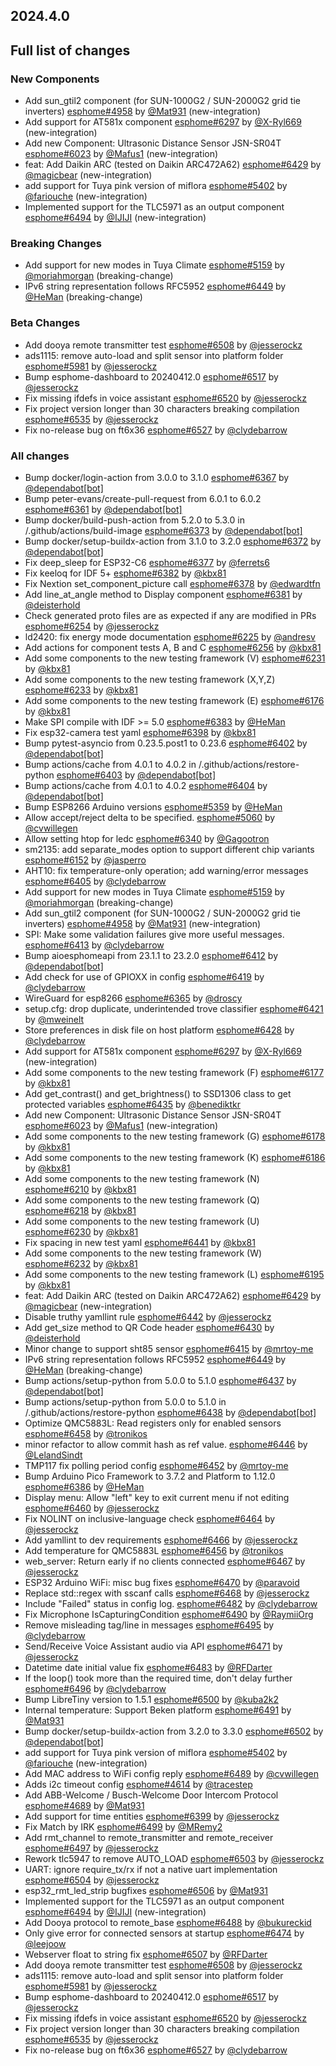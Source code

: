 ## 2024.4.0

## Full list of changes

### New Components

- Add sun_gtil2 component (for SUN-1000G2 / SUN-2000G2 grid tie inverters) [esphome#4958](https://github.com/esphome/esphome/pull/4958) by [@Mat931](https://github.com/Mat931) (new-integration)
- Add support for AT581x component [esphome#6297](https://github.com/esphome/esphome/pull/6297) by [@X-Ryl669](https://github.com/X-Ryl669) (new-integration)
- Add new Component: Ultrasonic Distance Sensor JSN-SR04T [esphome#6023](https://github.com/esphome/esphome/pull/6023) by [@Mafus1](https://github.com/Mafus1) (new-integration)
- feat: Add Daikin ARC (tested on Daikin ARC472A62) [esphome#6429](https://github.com/esphome/esphome/pull/6429) by [@magicbear](https://github.com/magicbear) (new-integration)
- add support for Tuya pink version of miflora [esphome#5402](https://github.com/esphome/esphome/pull/5402) by [@fariouche](https://github.com/fariouche) (new-integration)
- Implemented support for the TLC5971 as an output component [esphome#6494](https://github.com/esphome/esphome/pull/6494) by [@IJIJI](https://github.com/IJIJI) (new-integration)

### Breaking Changes

- Add support for new modes in Tuya Climate [esphome#5159](https://github.com/esphome/esphome/pull/5159) by [@moriahmorgan](https://github.com/moriahmorgan) (breaking-change)
- IPv6 string representation follows RFC5952 [esphome#6449](https://github.com/esphome/esphome/pull/6449) by [@HeMan](https://github.com/HeMan) (breaking-change)

### Beta Changes

- Add dooya remote transmitter test [esphome#6508](https://github.com/esphome/esphome/pull/6508) by [@jesserockz](https://github.com/jesserockz)
- ads1115: remove auto-load and split sensor into platform folder [esphome#5981](https://github.com/esphome/esphome/pull/5981) by [@jesserockz](https://github.com/jesserockz)
- Bump esphome-dashboard to 20240412.0 [esphome#6517](https://github.com/esphome/esphome/pull/6517) by [@jesserockz](https://github.com/jesserockz)
- Fix missing ifdefs in voice assistant [esphome#6520](https://github.com/esphome/esphome/pull/6520) by [@jesserockz](https://github.com/jesserockz)
- Fix project version longer than 30 characters breaking compilation [esphome#6535](https://github.com/esphome/esphome/pull/6535) by [@jesserockz](https://github.com/jesserockz)
- Fix no-release bug on ft6x36 [esphome#6527](https://github.com/esphome/esphome/pull/6527) by [@clydebarrow](https://github.com/clydebarrow)

### All changes

- Bump docker/login-action from 3.0.0 to 3.1.0 [esphome#6367](https://github.com/esphome/esphome/pull/6367) by [@dependabot[bot]](https://github.com/apps/dependabot)
- Bump peter-evans/create-pull-request from 6.0.1 to 6.0.2 [esphome#6361](https://github.com/esphome/esphome/pull/6361) by [@dependabot[bot]](https://github.com/apps/dependabot)
- Bump docker/build-push-action from 5.2.0 to 5.3.0 in /.github/actions/build-image [esphome#6373](https://github.com/esphome/esphome/pull/6373) by [@dependabot[bot]](https://github.com/apps/dependabot)
- Bump docker/setup-buildx-action from 3.1.0 to 3.2.0 [esphome#6372](https://github.com/esphome/esphome/pull/6372) by [@dependabot[bot]](https://github.com/apps/dependabot)
- Fix deep_sleep for ESP32-C6 [esphome#6377](https://github.com/esphome/esphome/pull/6377) by [@ferrets6](https://github.com/ferrets6)
- Fix keeloq for IDF 5+ [esphome#6382](https://github.com/esphome/esphome/pull/6382) by [@kbx81](https://github.com/kbx81)
- Fix Nextion set_component_picture call [esphome#6378](https://github.com/esphome/esphome/pull/6378) by [@edwardtfn](https://github.com/edwardtfn)
- Add line_at_angle method to Display component [esphome#6381](https://github.com/esphome/esphome/pull/6381) by [@deisterhold](https://github.com/deisterhold)
- Check generated proto files are as expected if any are modified in PRs [esphome#6254](https://github.com/esphome/esphome/pull/6254) by [@jesserockz](https://github.com/jesserockz)
- ld2420: fix energy mode documentation [esphome#6225](https://github.com/esphome/esphome/pull/6225) by [@andresv](https://github.com/andresv)
- Add actions for component tests A, B and C [esphome#6256](https://github.com/esphome/esphome/pull/6256) by [@kbx81](https://github.com/kbx81)
- Add some components to the new testing framework (V) [esphome#6231](https://github.com/esphome/esphome/pull/6231) by [@kbx81](https://github.com/kbx81)
- Add some components to the new testing framework (X,Y,Z) [esphome#6233](https://github.com/esphome/esphome/pull/6233) by [@kbx81](https://github.com/kbx81)
- Add some components to the new testing framework (E) [esphome#6176](https://github.com/esphome/esphome/pull/6176) by [@kbx81](https://github.com/kbx81)
- Make SPI compile with IDF >= 5.0 [esphome#6383](https://github.com/esphome/esphome/pull/6383) by [@HeMan](https://github.com/HeMan)
- Fix esp32-camera test yaml [esphome#6398](https://github.com/esphome/esphome/pull/6398) by [@kbx81](https://github.com/kbx81)
- Bump pytest-asyncio from 0.23.5.post1 to 0.23.6 [esphome#6402](https://github.com/esphome/esphome/pull/6402) by [@dependabot[bot]](https://github.com/apps/dependabot)
- Bump actions/cache from 4.0.1 to 4.0.2 in /.github/actions/restore-python [esphome#6403](https://github.com/esphome/esphome/pull/6403) by [@dependabot[bot]](https://github.com/apps/dependabot)
- Bump actions/cache from 4.0.1 to 4.0.2 [esphome#6404](https://github.com/esphome/esphome/pull/6404) by [@dependabot[bot]](https://github.com/apps/dependabot)
- Bump ESP8266 Arduino versions [esphome#5359](https://github.com/esphome/esphome/pull/5359) by [@HeMan](https://github.com/HeMan)
- Allow accept/reject delta to be specified. [esphome#5060](https://github.com/esphome/esphome/pull/5060) by [@cvwillegen](https://github.com/cvwillegen)
- Allow setting htop for ledc [esphome#6340](https://github.com/esphome/esphome/pull/6340) by [@Gagootron](https://github.com/Gagootron)
- sm2135: add separate_modes option to support different chip variants [esphome#6152](https://github.com/esphome/esphome/pull/6152) by [@jasperro](https://github.com/jasperro)
- AHT10: fix temperature-only operation; add warning/error messages [esphome#6405](https://github.com/esphome/esphome/pull/6405) by [@clydebarrow](https://github.com/clydebarrow)
- Add support for new modes in Tuya Climate [esphome#5159](https://github.com/esphome/esphome/pull/5159) by [@moriahmorgan](https://github.com/moriahmorgan) (breaking-change)
- Add sun_gtil2 component (for SUN-1000G2 / SUN-2000G2 grid tie inverters) [esphome#4958](https://github.com/esphome/esphome/pull/4958) by [@Mat931](https://github.com/Mat931) (new-integration)
- SPI: Make some validation failures give more useful messages. [esphome#6413](https://github.com/esphome/esphome/pull/6413) by [@clydebarrow](https://github.com/clydebarrow)
- Bump aioesphomeapi from 23.1.1 to 23.2.0 [esphome#6412](https://github.com/esphome/esphome/pull/6412) by [@dependabot[bot]](https://github.com/apps/dependabot)
- Add check for use of GPIOXX in config [esphome#6419](https://github.com/esphome/esphome/pull/6419) by [@clydebarrow](https://github.com/clydebarrow)
- WireGuard for esp8266 [esphome#6365](https://github.com/esphome/esphome/pull/6365) by [@droscy](https://github.com/droscy)
- setup.cfg: drop duplicate, underintended trove classifier [esphome#6421](https://github.com/esphome/esphome/pull/6421) by [@mweinelt](https://github.com/mweinelt)
- Store preferences in disk file on host platform [esphome#6428](https://github.com/esphome/esphome/pull/6428) by [@clydebarrow](https://github.com/clydebarrow)
- Add support for AT581x component [esphome#6297](https://github.com/esphome/esphome/pull/6297) by [@X-Ryl669](https://github.com/X-Ryl669) (new-integration)
- Add some components to the new testing framework (F) [esphome#6177](https://github.com/esphome/esphome/pull/6177) by [@kbx81](https://github.com/kbx81)
- Add get_contrast() and get_brightness() to SSD1306 class to get protected variables [esphome#6435](https://github.com/esphome/esphome/pull/6435) by [@benediktkr](https://github.com/benediktkr)
- Add new Component: Ultrasonic Distance Sensor JSN-SR04T [esphome#6023](https://github.com/esphome/esphome/pull/6023) by [@Mafus1](https://github.com/Mafus1) (new-integration)
- Add some components to the new testing framework (G) [esphome#6178](https://github.com/esphome/esphome/pull/6178) by [@kbx81](https://github.com/kbx81)
- Add some components to the new testing framework (K) [esphome#6186](https://github.com/esphome/esphome/pull/6186) by [@kbx81](https://github.com/kbx81)
- Add some components to the new testing framework (N) [esphome#6210](https://github.com/esphome/esphome/pull/6210) by [@kbx81](https://github.com/kbx81)
- Add some components to the new testing framework (Q) [esphome#6218](https://github.com/esphome/esphome/pull/6218) by [@kbx81](https://github.com/kbx81)
- Add some components to the new testing framework (U) [esphome#6230](https://github.com/esphome/esphome/pull/6230) by [@kbx81](https://github.com/kbx81)
- Fix spacing in new test yaml [esphome#6441](https://github.com/esphome/esphome/pull/6441) by [@kbx81](https://github.com/kbx81)
- Add some components to the new testing framework (W) [esphome#6232](https://github.com/esphome/esphome/pull/6232) by [@kbx81](https://github.com/kbx81)
- Add some components to the new testing framework (L) [esphome#6195](https://github.com/esphome/esphome/pull/6195) by [@kbx81](https://github.com/kbx81)
- feat: Add Daikin ARC (tested on Daikin ARC472A62) [esphome#6429](https://github.com/esphome/esphome/pull/6429) by [@magicbear](https://github.com/magicbear) (new-integration)
- Disable truthy yamllint rule [esphome#6442](https://github.com/esphome/esphome/pull/6442) by [@jesserockz](https://github.com/jesserockz)
- Add get_size method to QR Code header [esphome#6430](https://github.com/esphome/esphome/pull/6430) by [@deisterhold](https://github.com/deisterhold)
- Minor change to support sht85 sensor [esphome#6415](https://github.com/esphome/esphome/pull/6415) by [@mrtoy-me](https://github.com/mrtoy-me)
- IPv6 string representation follows RFC5952 [esphome#6449](https://github.com/esphome/esphome/pull/6449) by [@HeMan](https://github.com/HeMan) (breaking-change)
- Bump actions/setup-python from 5.0.0 to 5.1.0 [esphome#6437](https://github.com/esphome/esphome/pull/6437) by [@dependabot[bot]](https://github.com/apps/dependabot)
- Bump actions/setup-python from 5.0.0 to 5.1.0 in /.github/actions/restore-python [esphome#6438](https://github.com/esphome/esphome/pull/6438) by [@dependabot[bot]](https://github.com/apps/dependabot)
- Optimize QMC5883L: Read registers only for enabled sensors [esphome#6458](https://github.com/esphome/esphome/pull/6458) by [@tronikos](https://github.com/tronikos)
- minor refactor to allow commit hash as ref value. [esphome#6446](https://github.com/esphome/esphome/pull/6446) by [@LelandSindt](https://github.com/LelandSindt)
- TMP117 fix polling period config [esphome#6452](https://github.com/esphome/esphome/pull/6452) by [@mrtoy-me](https://github.com/mrtoy-me)
- Bump Arduino Pico Framework to 3.7.2 and Platform to 1.12.0 [esphome#6386](https://github.com/esphome/esphome/pull/6386) by [@HeMan](https://github.com/HeMan)
- Display menu: Allow "left" key to exit current menu if not editing [esphome#6460](https://github.com/esphome/esphome/pull/6460) by [@jesserockz](https://github.com/jesserockz)
- Fix NOLINT on inclusive-language check [esphome#6464](https://github.com/esphome/esphome/pull/6464) by [@jesserockz](https://github.com/jesserockz)
- Add yamllint to dev requirements [esphome#6466](https://github.com/esphome/esphome/pull/6466) by [@jesserockz](https://github.com/jesserockz)
- Add temperature for QMC5883L [esphome#6456](https://github.com/esphome/esphome/pull/6456) by [@tronikos](https://github.com/tronikos)
- web_server: Return early if no clients connected [esphome#6467](https://github.com/esphome/esphome/pull/6467) by [@jesserockz](https://github.com/jesserockz)
- ESP32 Arduino WiFi: misc bug fixes [esphome#6470](https://github.com/esphome/esphome/pull/6470) by [@paravoid](https://github.com/paravoid)
- Replace std::regex with sscanf calls [esphome#6468](https://github.com/esphome/esphome/pull/6468) by [@jesserockz](https://github.com/jesserockz)
- Include "Failed" status in config log. [esphome#6482](https://github.com/esphome/esphome/pull/6482) by [@clydebarrow](https://github.com/clydebarrow)
- Fix Microphone IsCapturingCondition [esphome#6490](https://github.com/esphome/esphome/pull/6490) by [@RaymiiOrg](https://github.com/RaymiiOrg)
- Remove misleading tag/line in messages [esphome#6495](https://github.com/esphome/esphome/pull/6495) by [@clydebarrow](https://github.com/clydebarrow)
- Send/Receive Voice Assistant audio via API [esphome#6471](https://github.com/esphome/esphome/pull/6471) by [@jesserockz](https://github.com/jesserockz)
- Datetime date initial value fix [esphome#6483](https://github.com/esphome/esphome/pull/6483) by [@RFDarter](https://github.com/RFDarter)
- If the loop() took more than the required time, don't delay further [esphome#6496](https://github.com/esphome/esphome/pull/6496) by [@clydebarrow](https://github.com/clydebarrow)
- Bump LibreTiny version to 1.5.1 [esphome#6500](https://github.com/esphome/esphome/pull/6500) by [@kuba2k2](https://github.com/kuba2k2)
- Internal temperature: Support Beken platform [esphome#6491](https://github.com/esphome/esphome/pull/6491) by [@Mat931](https://github.com/Mat931)
- Bump docker/setup-buildx-action from 3.2.0 to 3.3.0 [esphome#6502](https://github.com/esphome/esphome/pull/6502) by [@dependabot[bot]](https://github.com/apps/dependabot)
- add support for Tuya pink version of miflora [esphome#5402](https://github.com/esphome/esphome/pull/5402) by [@fariouche](https://github.com/fariouche) (new-integration)
- Add MAC address to WiFi config reply [esphome#6489](https://github.com/esphome/esphome/pull/6489) by [@cvwillegen](https://github.com/cvwillegen)
- Adds i2c timeout config [esphome#4614](https://github.com/esphome/esphome/pull/4614) by [@tracestep](https://github.com/tracestep)
- Add ABB-Welcome / Busch-Welcome Door Intercom Protocol [esphome#4689](https://github.com/esphome/esphome/pull/4689) by [@Mat931](https://github.com/Mat931)
- Add support for time entities [esphome#6399](https://github.com/esphome/esphome/pull/6399) by [@jesserockz](https://github.com/jesserockz)
- Fix Match by IRK [esphome#6499](https://github.com/esphome/esphome/pull/6499) by [@MRemy2](https://github.com/MRemy2)
- Add rmt_channel to remote_transmitter and remote_receiver [esphome#6497](https://github.com/esphome/esphome/pull/6497) by [@jesserockz](https://github.com/jesserockz)
- Rework tlc5947 to remove AUTO_LOAD [esphome#6503](https://github.com/esphome/esphome/pull/6503) by [@jesserockz](https://github.com/jesserockz)
- UART: ignore require_tx/rx if not a native uart implementation [esphome#6504](https://github.com/esphome/esphome/pull/6504) by [@jesserockz](https://github.com/jesserockz)
- esp32_rmt_led_strip bugfixes [esphome#6506](https://github.com/esphome/esphome/pull/6506) by [@Mat931](https://github.com/Mat931)
- Implemented support for the TLC5971 as an output component [esphome#6494](https://github.com/esphome/esphome/pull/6494) by [@IJIJI](https://github.com/IJIJI) (new-integration)
- Add Dooya protocol to remote_base [esphome#6488](https://github.com/esphome/esphome/pull/6488) by [@bukureckid](https://github.com/bukureckid)
- Only give error for connected sensors at startup [esphome#6474](https://github.com/esphome/esphome/pull/6474) by [@leejoow](https://github.com/leejoow)
- Webserver float to string fix [esphome#6507](https://github.com/esphome/esphome/pull/6507) by [@RFDarter](https://github.com/RFDarter)
- Add dooya remote transmitter test [esphome#6508](https://github.com/esphome/esphome/pull/6508) by [@jesserockz](https://github.com/jesserockz)
- ads1115: remove auto-load and split sensor into platform folder [esphome#5981](https://github.com/esphome/esphome/pull/5981) by [@jesserockz](https://github.com/jesserockz)
- Bump esphome-dashboard to 20240412.0 [esphome#6517](https://github.com/esphome/esphome/pull/6517) by [@jesserockz](https://github.com/jesserockz)
- Fix missing ifdefs in voice assistant [esphome#6520](https://github.com/esphome/esphome/pull/6520) by [@jesserockz](https://github.com/jesserockz)
- Fix project version longer than 30 characters breaking compilation [esphome#6535](https://github.com/esphome/esphome/pull/6535) by [@jesserockz](https://github.com/jesserockz)
- Fix no-release bug on ft6x36 [esphome#6527](https://github.com/esphome/esphome/pull/6527) by [@clydebarrow](https://github.com/clydebarrow)


